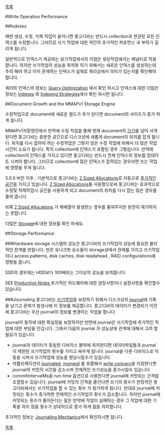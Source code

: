 [목록](https://github.com/yuby/mongodb-ko)


#Write Operation Performance

##Indexes

매번 생성, 수정, 삭제 작업이 끝이나면 몽고디비는 반드시 collection과 연관된 모든 인덱스를 수정합니다. 그러므로  쓰기 작업에 대한 약간의 추가적인  퍼포먼스 과 부하가 걸리게 됩니다.

일반적으로 인덱스가 제공하는 읽기작업에서의 이점은 생성작업에서는 페널티로 작용합니다. 하지만 쓰기작업의 성능을 최적화 하기 위해서는 새로운 인덱스를 생성하는데 주의 해야 하고 이미 존재하는 인덱스가 실제로 쿼리상에서 의미가 있는지를 확인해야 합니다.

쿼리와 인덱스의 정보는 [Query Optimization](http://docs.mongodb.org/manual/core/query-optimization/) 에서 확인 하시고 인덱스에 대한 더많은 정보는 [Indexes](http://docs.mongodb.org/manual/indexes/) 와 [Indexing Strategies](http://docs.mongodb.org/manual/applications/indexes/)에서 확인 하시면 됩니다.

##Document Growth and the MMAPv1 Storage Engine

수정작업으로 document에 새로운 필드가 추가 된다면 document의 사이즈가 증가 하게 됩니다.


MMAPv1저장엔진에서 만약에 수정 작업을 통해 현재 document의 [크기](http://docs.mongodb.org/manual/reference/glossary/#term-record-size)를 넘어 서게 된다면 몽고디비는 충분한 공간으로 디스크상에 새롭게 document의 위치를 잡게 됩니다. 위치를 다시 잡아야 하는 수정작업은 그렇지 않은 수정 작업에 비해서 더 많은 작업시간이 소요가 됩니다. 특히 collection에 인덱스가 포함된 경우 그렇습니다. 만약에 collection이 인덱스를 가지고 있다면 몽고디비는 반드시 전체 인덱스의 정보를 업데이트 시켜야 합니다. 그러므로 collection에 많은 인덱스가 잡혀있는 경우라면 쓰는 작업에 영향을 주게 됩니다.

3.0.0 버전 이후 :  기본적으로 몽고디비는 [2 Sized Allocations](http://docs.mongodb.org/manual/core/storage/#power-of-2-allocation)로 자동으로 [추가적인 공간](http://docs.mongodb.org/manual/core/storage/#record-allocation-strategies)을 가지고 있습니다. [2 Sized Allocations](http://docs.mongodb.org/manual/core/storage/#power-of-2-allocation)를 사용함으로써 몽고디비는 효과적으로 수정및 작제작업시 공간을 사용하게 되고 document의 위치를 다시 잡는 많은 경우를 줄여 줍니다.

비록 [2 Sized Allocations](http://docs.mongodb.org/manual/core/storage/#power-of-2-allocation) 가 재배열이 발생한는 경우를 줄여주지만 완전히 제거하지는 못합니다.

더많은 [Storage](http://docs.mongodb.org/manual/core/storage/)에 대한 정보를 확인 하세요.


##Storage Performance

###Hardware
storage 시스템의 성능은 몽고디비의 쓰기작업의 성능에 중요한 물리적인 한계를 만듭니다.  만은 유니크한 요소들이 storage상에서 관례를 가지고 쓰기작업이나 access patterns, disk caches, disk readahead , RAID configurations에 영향을 줍니다.

SSD의 경우에는 HDD보다 100배또는 그이상의 성능을 보여줍니다.


SEE
[Production Notes ](http://docs.mongodb.org/manual/administration/production-notes/)추가적인 하드웨어에 대한 권장사항이나 설정사항을 확인할수 있습니다.



###Journaling
몽고디비는 [쓰기작업](http://docs.mongodb.org/manual/core/write-operations/)을 보장하기 위해서 디스크상의 [journal](http://docs.mongodb.org/manual/reference/glossary/#term-journal)에 기록을 남기고 문제가 발생시에 이 정보를 제공합니다. 몽고디비의 데이터가 변경되기 이전에 몽고디비는 우선 journal의 정보를 변경하는 작업을 합니다.

journal이 동작에 대한 확실정을 보장하지만 반면에 journal은 쓰기작업에 추가적인 작업에 대한 부담을 안깁니다. 그래서 다음의 journal 과 성능상에 관계에 대해서 고려 할 필요가 있습니다.

- journal과 데이터가 동일한 디바이스 블럭에 위치한다면 데이터파일들과 journal 이  제한된 쓰기작업의 횟수를 가지고 싸우게 됩니다. journal을 다른 디바이스로 이동을 시켜서 쓰기작업에 성능을 향상시킬수가 있습니다.
- 어플리케이션이 [journaled](http://docs.mongodb.org/manual/core/write-concern/#write-concern-replica-journaled), [mongod](http://docs.mongodb.org/manual/reference/program/mongod/#bin.mongod) 를 포함해서 [write concern](http://docs.mongodb.org/manual/core/write-concern/)을 지정한다면 journal의 커밋의 시간을 감소시켜 전체적인 쓰기성능을 증가시킬수 있습니다.
- commitIntervalMs을 run-time 옵션으로 사용한다면 journal에 커밋되는 간격을 조절할수 있습니다. journal에 커밋의 간격을 줄인다면 쓰기의 횟수가 한정적인 몽고디비에서는 쓰기작업을 할 수 있는  횟수 가 증가하게 됩니다.   반대로 journal에 커밋되는 횟수가 증가하면 전체적인 쓰기작업의 횟수가 감소합니다. 하지만 journal에 커밋되는 횟수가 줄어든다는 말은 만약에 작업이 실패하는 경우 그 작업에 대한 기록을 하지 않을 횟수가 상대적으로 증가 하게 됨을 의미합니다.

추가적인 정보는 [Journaling Mechanics](http://docs.mongodb.org/manual/core/journaling/)에서 확인하시면 됩니다.



[목록](https://github.com/yuby/mongodb-ko)